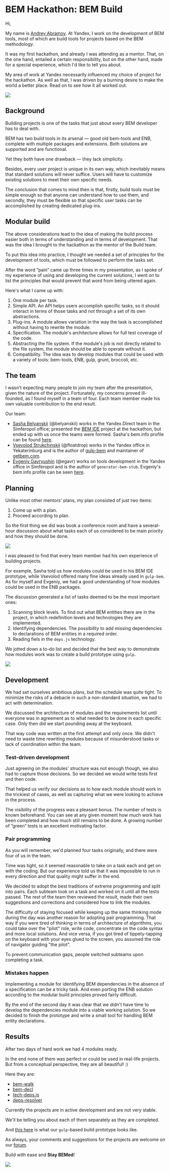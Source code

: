 # BEM Hackathon: BEM Build

Hi,

My name is [Andrey Abramov](https://bem.info/authors/abramov-andrey/). At Yandex, I work on the development of BEM tools, most of which are build tools for projects based on the BEM methodology.

It was my first hackathon, and already I was attending as a mentor. That, on the one hand, entailed a certain responsibility, but on the other hand, made for a special experience, which I'd like to tell you about.

My area of work at Yandex necessarily influenced my choice of project for the hackathon. As well as that, I was driven by a burning desire to make the world a better place. Read on to see how it all worked out.

![](https://img-fotki.yandex.ru/get/16138/44214498.bb/0_9bbc7_29c1a57a_XL.jpg)

## Background

Building projects is one of the tasks that just about every BEM developer has to deal with.

BEM has two build tools in its arsenal — good old bem-tools and ENB, complete with multiple packages and extensions. Both solutions are supported and are functional.

Yet they both have one drawback — they lack simplicity.

Besides, every user project is unique in its own way, which inevitably means that standard solutions will never suffice. Users will have to customize existing solutions to meet their own specific needs.

The conclusion that comes to mind then is that, firstly, build tools must be simple enough so that anyone can understand how to use them, and secondly, they must be flexible so that specific user tasks can be accomplished by creating dedicated plug-ins.

## Modular build

The above considerations lead to the idea of making the build process easier both in terms of understanding and in terms of development. That was the idea I brought to the hackathon as the mentor of the Build team.

To put this idea into practice, I thought we needed a set of principles for the development of tools, which must be followed to perform the tasks set. 

After the word ”pain“ came up three times in my presentation, as I spoke of my experience of using and developing the current solutions, I went on to list the principles that would prevent that word from being uttered again.

Here's what I came up with:

  1. One module per task.
  2. Simple API. 
	An API helps users accomplish specific tasks, so it should interact in terms of those tasks and not through a set of its own abstractions.
  3. Plug-ins.
	A module allows variation in the way the task is accomplished without having to rewrite the module.
  4. Specification.
	The module's architecture allows for full test coverage of the code.
  5. Abstracting the file system.
	If the module's job is not directly related to the file system, the module should be able to operate without it.
  6. Compatibility.
	The idea was to develop modules that could be used with a variety of tools: bem-tools, ENB, gulp, grunt, broccoli, etc.

## The team

I wasn't expecting many people to join my team after the presentation, given
the nature of the project. Fortunately, my concerns proved ill-founded, as I found myself in a team of four. Each team member made his own valuable contribution to the end result.

Our team:

  * [Sasha Belyanskii](https://events.yandex.ru/lib/people/610407/) (@belyanskii) works in the Yandex.Direct team in the Simferopol office; presented the [BEM IDE](https://bem.info/blog/first-bem-ide/) project at the hackathon, but ended up with us once the teams were formed. Sasha's bem.info profile can be found [here](https://bem.info/authors/belyanskii-alexandr/).
  * [Vsevolod Strukchinskii](https://events.yandex.ru/lib/people/9466/) (@floatdrop) works in the Yandex office in Yekaterinburg and is the author of [gulp-bem](http://github.com/floatdrop/gulp-bem) and maintainer of [getbem.com](https://getbem.com).
  * [Evgeniy Gavryushin](https://events.yandex.ru/lib/people/423628/) (@egavr) works on tools development in the Yandex office in Simferopol and is the author of `generator-bem-stub`. Evgeniy's bem.info profile can be seen [here](https://bem.info/authors/gavryushin-evgeny/).

## Planning

Unlike most other mentors' plans, my plan consisted of just two items:

  1. Come up with a plan.
  2. Proceed according to plan.

So the first thing we did was book a conference room and have a several-hour discussion about what tasks each of us considered to be main priority and how they should be done.

![](https://img-fotki.yandex.ru/get/16115/44214498.bc/0_9bbed_a19cf4db_XL.jpg)

I was pleased to find that every team member had his own experience of building projects.

For example, Sasha told us how modules could be used in his BEM IDE prototype, while Vsevolod offered many fine ideas already used in `gulp-bem`. As for myself and Evgeniy, we had a good understanding of how modules could be used in the ENB packages.

The discussion generated a list of tasks deemed to be the most important ones:

  1. Scanning block levels.
	To find out what BEM entities there are in the project, in which redefinition levels and technologies they are implemented.
  2. Identifying dependencies.
	The possibility to add missing dependencies to declarations of BEM entities in a required order.
  3. Reading fiels in the `deps.js` technology.

We jotted down a to-do list and decided that the best way to demonstrate how modules work was to create a build prototype using `gulp`.

![](https://img-fotki.yandex.ru/get/15517/44214498.bc/0_9bbf0_4f398d3a_XL.jpg)

## Development

We had set ourselves ambitious plans, but the schedule was quite tight. To minimize the risks of a debacle in such a non-standard situation, we had to act with determination.

We discussed the architecture of modules and the requirements list until everyone was in agreement as to what needed to be done in each specific case. Only then did we start pounding away at the keyboard.

That way code was written at the first attempt and only once. We didn't need to waste time rewriting modules because of misunderstood tasks or lack of coordination within the team.

### Test-driven development

Just agreeing on the modules' structure was not enough though, we also had to capture those decisions. So we decided we would write tests first and then code.

That helped us verify our decisions as to how each module should work in the trickiest of cases, as well as capturing what we were looking to achieve in the process.

The visibility of the progress was a pleasant bonus. The number of tests is known beforehand. You can see at any given moment how much work has been completed and how much still remains to be done. A growing number of ”green“ tests is an excellent motivating factor.

### Pair programming

As you will remember, we'd planned four tasks originally, and there were four of us in the team.

Time was tight, so it seemed reasonable to take on a task each and get on with the coding. But our experience told us that it was impossible to run in every direction and that quality might suffer in the end.

We decided to adopt the best traditions of extreme programming and split into pairs. Each subteam took on a task and worked on it until all the tests passed. The rest of the team then reviewed the result, made their own suggestions and corrections and considered how to link the modules.

The difficulty of staying focused while keeping up the same thinking mode during the day was another reason for adopting pair programming. That way if you were tired of thinking in terms of architecture of algorithms, you could take over the "pilot" role, write code, concentrate on the code syntax and more local solutions. And vice versa, if you got tired of tippety-tapping on the keyboard with your eyes glued to the screen, you assumed the role of navigator guiding "the pilot".

To prevent communication gaps, people switched subteams upon completing a task.

### Mistakes happen

Implementing a module for identifying BEM dependencies in the absence of a specification can be a tricky task. And even porting the ENB solution according to the modular build principles proved fairly difficult.

By the end of the second day it was clear that we didn't have time to develop the dependencies module into a viable working solution. So we decided to finish the prototype and write a small tool for handling BEM entity declarations.

## Results

After two days of hard work we had 4 modules ready.

In the end none of them was perfect or could be used in real-life projects. But from a conceptual perspective, they are all beautiful! :)

Here they are:

  * [bem-walk](https://github.com/bem/bem-walk)
  * [bem-decl](https://github.com/bem/bem-decl)
  * [tech-deps.js](https://github.com/floatdrop/tech-deps.js)
  * [deps-resolver](https://github.com/belyanskii/deps-resolver)

Currently the projects are in active development and are not very stable.

We'll be telling you about each of them separately as they are completed.

And [this here](https://github.com/belyanskii/gulp-bem-stub) is what our `gulp`-based build prototype looks like.

As always, your comments and suggestions for the projects are welcome on our [forum](https://ru.bem.info).

Build with ease and **Stay BEMed**!

![](https://img-fotki.yandex.ru/get/15493/44214498.bd/0_9bc1a_178d2a58_XL.jpg)

